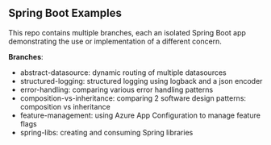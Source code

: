 ## Spring Boot Examples

This repo contains multiple branches, each an isolated Spring Boot app demonstrating the use or implementation of a
different concern.

**Branches**:

* abstract-datasource: dynamic routing of multiple datasources
* structured-logging: structured logging using logback and a json encoder
* error-handling: comparing various error handling patterns
* composition-vs-inheritance: comparing 2 software design patterns: composition vs inheritance
* feature-management: using Azure App Configuration to manage feature flags
* spring-libs: creating and consuming Spring libraries